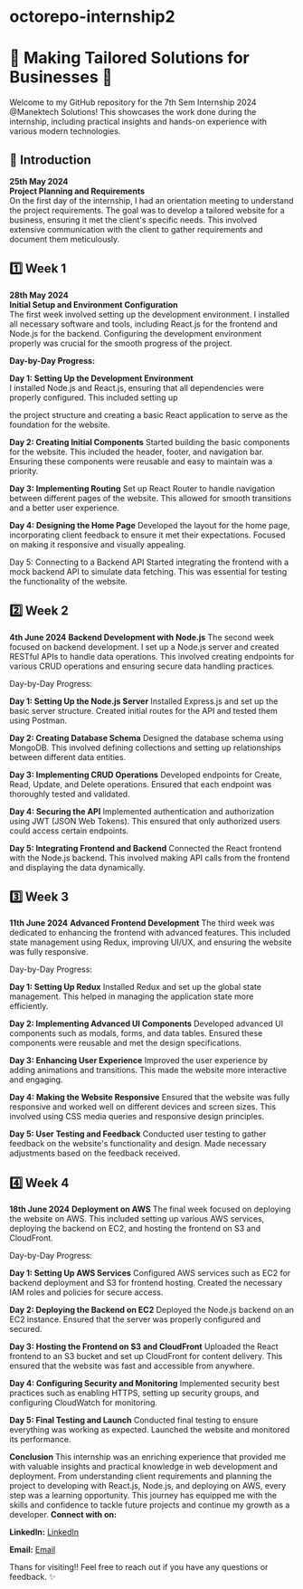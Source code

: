 # octorepo-internship2
# 🌟 Making Tailored Solutions for Businesses 🌟

Welcome to my GitHub repository for the 7th Sem Internship 2024 @Manektech Solutions! This showcases the work done during the internship, including practical insights and hands-on experience with various modern technologies.

## 🚀 Introduction
**25th May 2024**  
**Project Planning and Requirements**  
On the first day of the internship, I had an orientation meeting to understand the project requirements. The goal was to develop a tailored website for a business, ensuring it met the client's specific needs. This involved extensive communication with the client to gather requirements and document them meticulously.

## 1️⃣ Week 1
**28th May 2024**  
**Initial Setup and Environment Configuration**  
The first week involved setting up the development environment. I installed all necessary software and tools, including React.js for the frontend and Node.js for the backend. Configuring the development environment properly was crucial for the smooth progress of the project.

**Day-by-Day Progress:**

**Day 1: Setting Up the Development Environment**  
I installed Node.js and React.js, ensuring that all dependencies were properly configured. This included setting up

the project structure and creating a basic React application to serve as the foundation for the website.

**Day 2: Creating Initial Components**
Started building the basic components for the website. This included the header, footer, and navigation bar. Ensuring these components were reusable and easy to maintain was a priority.

**Day 3: Implementing Routing**
Set up React Router to handle navigation between different pages of the website. This allowed for smooth transitions and a better user experience.

**Day 4: Designing the Home Page**
Developed the layout for the home page, incorporating client feedback to ensure it met their expectations. Focused on making it responsive and visually appealing.

Day 5: Connecting to a Backend API
Started integrating the frontend with a mock backend API to simulate data fetching. This was essential for testing the functionality of the website.

## 2️⃣ Week 2
**4th June 2024**
**Backend Development with Node.js**
The second week focused on backend development. I set up a Node.js server and created RESTful APIs to handle data operations. This involved creating endpoints for various CRUD operations and ensuring secure data handling practices.

Day-by-Day Progress:

**Day 1: Setting Up the Node.js Server**
Installed Express.js and set up the basic server structure. Created initial routes for the API and tested them using Postman.

**Day 2: Creating Database Schema**
Designed the database schema using MongoDB. This involved defining collections and setting up relationships between different data entities.

**Day 3: Implementing CRUD Operations**
Developed endpoints for Create, Read, Update, and Delete operations. Ensured that each endpoint was thoroughly tested and validated.

**Day 4: Securing the API**
Implemented authentication and authorization using JWT (JSON Web Tokens). This ensured that only authorized users could access certain endpoints.

**Day 5: Integrating Frontend and Backend**
Connected the React frontend with the Node.js backend. This involved making API calls from the frontend and displaying the data dynamically.


## 3️⃣ Week 3
**11th June 2024**
**Advanced Frontend Development**
The third week was dedicated to enhancing the frontend with advanced features. This included state management using Redux, improving UI/UX, and ensuring the website was fully responsive.

Day-by-Day Progress:

**Day 1: Setting Up Redux**
Installed Redux and set up the global state management. This helped in managing the application state more efficiently.

**Day 2: Implementing Advanced UI Components**
Developed advanced UI components such as modals, forms, and data tables. Ensured these components were reusable and met the design specifications.

**Day 3: Enhancing User Experience**
Improved the user experience by adding animations and transitions. This made the website more interactive and engaging.

**Day 4: Making the Website Responsive**
Ensured that the website was fully responsive and worked well on different devices and screen sizes. This involved using CSS media queries and responsive design principles.

**Day 5: User Testing and Feedback**
Conducted user testing to gather feedback on the website's functionality and design. Made necessary adjustments based on the feedback received.

## 4️⃣ Week 4
**18th June 2024**
**Deployment on AWS**
The final week focused on deploying the website on AWS. This included setting up various AWS services, deploying the backend on EC2, and hosting the frontend on S3 and CloudFront.

Day-by-Day Progress:

**Day 1: Setting Up AWS Services**
Configured AWS services such as EC2 for backend deployment and S3 for frontend hosting. Created the necessary IAM roles and policies for secure access.

**Day 2: Deploying the Backend on EC2**
Deployed the Node.js backend on an EC2 instance. Ensured that the server was properly configured and secured.

**Day 3: Hosting the Frontend on S3 and CloudFront**
Uploaded the React frontend to an S3 bucket and set up CloudFront for content delivery. This ensured that the website was fast and accessible from anywhere.

**Day 4: Configuring Security and Monitoring**
Implemented security best practices such as enabling HTTPS, setting up security groups, and configuring CloudWatch for monitoring.

**Day 5: Final Testing and Launch**
Conducted final testing to ensure everything was working as expected. Launched the website and monitored its performance.

**Conclusion**
This internship was an enriching experience that provided me with valuable insights and practical knowledge in web development and deployment. From understanding client requirements and planning the project to developing with React.js, Node.js, and deploying on AWS, every step was a learning opportunity. This journey has equipped me with the skills and confidence to tackle future projects and continue my growth as a developer.
**Connect with on:**

**LinkedIn:** [LinkedIn](https://www.linkedin.com/in/mit-p-a9a858205?utm_source=share&utm_campaign=share_via&utm_content=profile&utm_medium=android_app)

**Email:** [Email](mailto:mitparmarcse@gmail.com)


Thans for visiting!! Feel free to reach out if you have any questions or feedback. ✨
